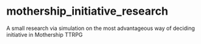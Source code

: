 # mothership_initiative_research
A small research via simulation on the most advantageous way of deciding initiative in Mothership TTRPG
